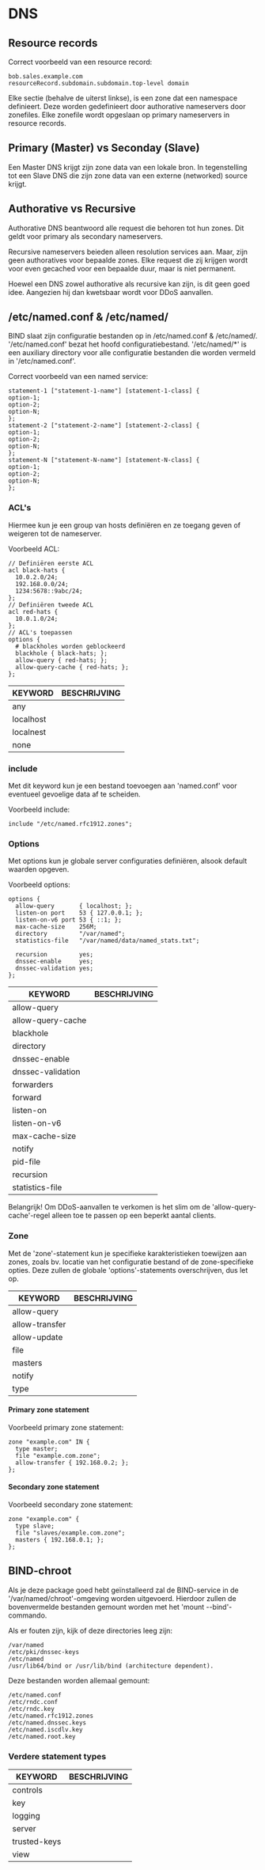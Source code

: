 # DNS
## Resource records

Correct voorbeeld van een resource record:

    bob.sales.example.com
    resourceRecord.subdomain.subdomain.top-level domain
    
Elke sectie (behalve de uiterst linkse), is een zone dat een namespace definieert.
Deze worden gedefinieert door authorative nameservers door zonefiles. Elke zonefile wordt opgeslaan op primary nameservers in resource records.

## Primary (Master) vs Seconday (Slave)

Een Master DNS krijgt zijn zone data van een lokale bron. In tegenstelling tot een Slave DNS die zijn zone data van een externe (networked) source krijgt.

## Authorative vs Recursive

Authorative DNS beantwoord alle request die behoren tot hun zones. Dit geldt voor primary als secondary nameservers.

Recursive nameservers beieden alleen resolution services aan. Maar, zijn geen authoratives voor bepaalde zones. Elke request die zij krijgen wordt voor even gecached voor een bepaalde duur, maar is niet permanent.

Hoewel een DNS zowel authorative als recursive kan zijn, is dit geen goed idee. Aangezien hij dan kwetsbaar wordt voor DDoS aanvallen.

## /etc/named.conf & /etc/named/

BIND slaat zijn configuratie bestanden op in /etc/named.conf & /etc/named/.
'/etc/named.conf' bezat het hoofd configuratiebestand.
'/etc/named/*' is een auxiliary directory voor alle configuratie bestanden die worden vermeld in '/etc/named.conf'.

Correct voorbeeld van een named service:

    statement-1 ["statement-1-name"] [statement-1-class] {
    option-1;
    option-2;
    option-N;
    };
    statement-2 ["statement-2-name"] [statement-2-class] {
    option-1;
    option-2;
    option-N;
    };
    statement-N ["statement-N-name"] [statement-N-class] {
    option-1;
    option-2;
    option-N;
    };

### ACL's

Hiermee kun je een group van hosts definiëren en ze toegang geven of weigeren tot de nameserver.

Voorbeeld ACL:

    // Definiëren eerste ACL
    acl black-hats {
      10.0.2.0/24;
      192.168.0.0/24;
      1234:5678::9abc/24;
    };
    // Definiëren tweede ACL
    acl red-hats {
      10.0.1.0/24;
    };
    // ACL's toepassen
    options {
      # blackholes worden geblockeerd
      blackhole { black-hats; };
      allow-query { red-hats; };
      allow-query-cache { red-hats; };
    };
    
|KEYWORD|BESCHRIJVING|
|-------|------------|
|any||
|localhost||
|localnest||
|none||

### include

Met dit keyword kun je een bestand toevoegen aan 'named.conf' voor eventueel gevoelige data af te scheiden.

Voorbeeld include:

    include "/etc/named.rfc1912.zones";

### Options

Met options kun je globale server configuraties definiëren, alsook default waarden opgeven.

Voorbeeld options:

    options {
      allow-query       { localhost; };
      listen-on port    53 { 127.0.0.1; };
      listen-on-v6 port 53 { ::1; };
      max-cache-size    256M;
      directory         "/var/named";
      statistics-file   "/var/named/data/named_stats.txt";

      recursion         yes;
      dnssec-enable     yes;
      dnssec-validation yes;
    };

|KEYWORD|BESCHRIJVING|
|-------|------------|
|allow-query||
|allow-query-cache||
|blackhole||
|directory||
|dnssec-enable||
|dnssec-validation||
|forwarders||
|forward||
|listen-on||
|listen-on-v6||
|max-cache-size||
|notify||
|pid-file||
|recursion||
|statistics-file||

Belangrijk!
Om DDoS-aanvallen te verkomen is het slim om de 'allow-query-cache'-regel alleen toe te passen op een beperkt aantal clients.

### Zone

Met de 'zone'-statement kun je specifieke karakteristieken toewijzen aan zones, zoals bv. locatie van het configuratie bestand of de zone-specifieke opties. Deze zullen de globale 'options'-statements overschrijven, dus let op.

|KEYWORD|BESCHRIJVING|
|-------|------------|
|allow-query||
|allow-transfer||
|allow-update||
|file||
|masters||
|notify||
|type||

#### Primary zone statement

Voorbeeld primary zone statement:

    zone "example.com" IN {
      type master;
      file "example.com.zone";
      allow-transfer { 192.168.0.2; };
    };

#### Secondary zone statement

Voorbeeld secondary zone statement:

    zone "example.com" {
      type slave;
      file "slaves/example.com.zone";
      masters { 192.168.0.1; };
    };

## BIND-chroot

Als je deze package goed hebt geïnstalleerd zal de BIND-service in de '/var/named/chroot'-omgeving worden uitgevoerd. Hierdoor zullen de bovenvermelde bestanden gemount worden met het 'mount --bind'-commando.

Als er fouten zijn, kijk of deze directories leeg zijn:

    /var/named
    /etc/pki/dnssec-keys
    /etc/named
    /usr/lib64/bind or /usr/lib/bind (architecture dependent).
    
Deze bestanden worden allemaal gemount:

    /etc/named.conf
    /etc/rndc.conf
    /etc/rndc.key
    /etc/named.rfc1912.zones
    /etc/named.dnssec.keys
    /etc/named.iscdlv.key
    /etc/named.root.key 
    
    
### Verdere statement types

|KEYWORD|BESCHRIJVING|
|-------|------------|
|controls||
|key||
|logging||
|server||
|trusted-keys||
|view||